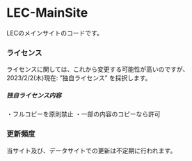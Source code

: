 # LEC-MainSite
LECのメインサイトのコードです。

### ライセンス
ライセンスに関しては、これから変更する可能性が高いのですが、
2023/2/2(木)現在:
”独自ライセンス”
を採択します。

##### 独自ライセンス内容
・フルコピーを原則禁止
・一部の内容のコピーなら許可

### 更新頻度
当サイト及び、データサイトでの更新は不定期に行われます。